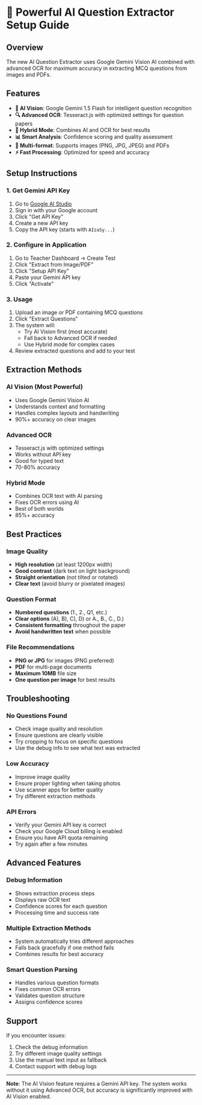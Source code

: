# 🚀 Powerful AI Question Extractor Setup Guide

## Overview
The new AI Question Extractor uses Google Gemini Vision AI combined with advanced OCR for maximum accuracy in extracting MCQ questions from images and PDFs.

## Features
- **🤖 AI Vision**: Google Gemini 1.5 Flash for intelligent question recognition
- **🔍 Advanced OCR**: Tesseract.js with optimized settings for question papers
- **🔄 Hybrid Mode**: Combines AI and OCR for best results
- **📊 Smart Analysis**: Confidence scoring and quality assessment
- **🎯 Multi-format**: Supports images (PNG, JPG, JPEG) and PDFs
- **⚡ Fast Processing**: Optimized for speed and accuracy

## Setup Instructions

### 1. Get Gemini API Key
1. Go to [Google AI Studio](https://aistudio.google.com/)
2. Sign in with your Google account
3. Click "Get API Key" 
4. Create a new API key
5. Copy the API key (starts with `AIzaSy...`)

### 2. Configure in Application
1. Go to Teacher Dashboard → Create Test
2. Click "Extract from Image/PDF"
3. Click "Setup API Key" 
4. Paste your Gemini API key
5. Click "Activate"

### 3. Usage
1. Upload an image or PDF containing MCQ questions
2. Click "Extract Questions"
3. The system will:
   - Try AI Vision first (most accurate)
   - Fall back to Advanced OCR if needed
   - Use Hybrid mode for complex cases
4. Review extracted questions and add to your test

## Extraction Methods

### AI Vision (Most Powerful)
- Uses Google Gemini Vision AI
- Understands context and formatting
- Handles complex layouts and handwriting
- 90%+ accuracy on clear images

### Advanced OCR
- Tesseract.js with optimized settings
- Works without API key
- Good for typed text
- 70-80% accuracy

### Hybrid Mode
- Combines OCR text with AI parsing
- Fixes OCR errors using AI
- Best of both worlds
- 85%+ accuracy

## Best Practices

### Image Quality
- **High resolution** (at least 1200px width)
- **Good contrast** (dark text on light background)
- **Straight orientation** (not tilted or rotated)
- **Clear text** (avoid blurry or pixelated images)

### Question Format
- **Numbered questions** (1., 2., Q1, etc.)
- **Clear options** (A), B), C), D) or A., B., C., D.)
- **Consistent formatting** throughout the paper
- **Avoid handwritten text** when possible

### File Recommendations
- **PNG or JPG** for images (PNG preferred)
- **PDF** for multi-page documents
- **Maximum 10MB** file size
- **One question per image** for best results

## Troubleshooting

### No Questions Found
- Check image quality and resolution
- Ensure questions are clearly visible
- Try cropping to focus on specific questions
- Use the debug info to see what text was extracted

### Low Accuracy
- Improve image quality
- Ensure proper lighting when taking photos
- Use scanner apps for better quality
- Try different extraction methods

### API Errors
- Verify your Gemini API key is correct
- Check your Google Cloud billing is enabled
- Ensure you have API quota remaining
- Try again after a few minutes

## Advanced Features

### Debug Information
- Shows extraction process steps
- Displays raw OCR text
- Confidence scores for each question
- Processing time and success rate

### Multiple Extraction Methods
- System automatically tries different approaches
- Falls back gracefully if one method fails
- Combines results for best accuracy

### Smart Question Parsing
- Handles various question formats
- Fixes common OCR errors
- Validates question structure
- Assigns confidence scores

## Support
If you encounter issues:
1. Check the debug information
2. Try different image quality settings
3. Use the manual text input as fallback
4. Contact support with debug logs

---

**Note**: The AI Vision feature requires a Gemini API key. The system works without it using Advanced OCR, but accuracy is significantly improved with AI Vision enabled.